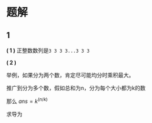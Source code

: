 ﻿# 题解

## 1

**( 1 )** 正整数数列是`3 3 3 3...3 3 3`

**( 2 )** 

举例，如果分为两个数，肯定尽可能均分时乘积最大。

推广到分为多个数，假如总和为n，分为每个大小都为k的数

那么 $ans=k^(n/k)$ 

求导为 